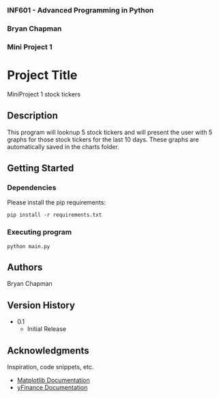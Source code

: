 ### INF601 - Advanced Programming in Python
### Bryan Chapman
### Mini Project 1
 
 
# Project Title
 

MiniProject 1 stock tickers

## Description
 
This program will looknup 5 stock tickers and will present the user with 5 graphs for those stock tickers for the last 10 days. These graphs are automatically saved in the charts folder. 
## Getting Started
 
### Dependencies

Please install the pip requirements:
```
pip install -r requirements.txt
```


### Executing program


```
python main.py
```
 

## Authors
 
Bryan Chapman
 
## Version History

* 0.1
    * Initial Release
 

## Acknowledgments
 
Inspiration, code snippets, etc.
* [Matplotlib Documentation](https://matplotlib.org/stable/tutorials/pyplot.html)
* [yFinance Documentation](https://ranaroussi.github.io/yfinance/index.html)
